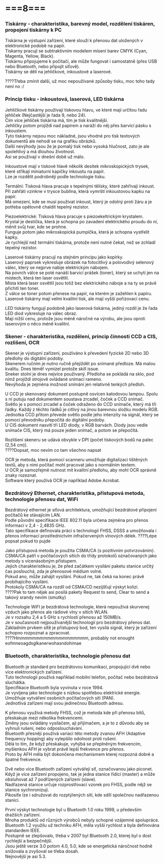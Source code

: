 # ===8===
### Tiskárny - charakteristika, barevný model, rozdělení tiskáren, propojení tiskárny k PC
Tiskárna je výstupní zařízení, které slouží k přenosu dat uložených v elektronické podobě na papír.\
Tiskarny pracují se subtraktivním modelem mísení barev CMYK (Cyan, Magenta, Yellow, Black).\
Tiskárnu připojujeme k počítači, ale může fungovat i samostatně (přes USB nebo Bluetooth, nebo připojit síťově).\
Tiskárny se dělí na jehličkové, inkoustové a laserové.

????Třeba zmínit další, už moc nepoužívané způsoby tisku, moc toho tady není no :/
### Princip tisku - inkoustová, laserová, LED tiskárna
Jehličkové tiskárny používají tiskovou hlavu, ve které mají určitou řadu jehliček (Nejčastější je řada 9, nebo 24).\
Čím více jehliček tiskárna má, tím je tisk kvalitnější.\
Jehličky potom projíždí nad papírem a naráží do něj přes barvicí pásku s inkoustem.\
Tyto tiskárny nejsou moc nákladné, jsou vhodné pro tisk textových dokumentů ale nehodí se na grafiku obrázků.\
Další nevýhody jsou že je pomalý tisk nebo vysoká hlučnost, zato je ale spolehlivý a má dlouhou životnost.\
Asi se používají v dnešní době už málo.

Inkoustové mají v tiskové hlavě několik desítek mikroskopických trysek, které stříkají miniaturní kapičky inkoustu na papír.\
Lze je rozdělit podrobněji podle technologie tisku.

Termální: Tisková hlava pracuje s tepelnými tělísky, které zahřívají inkoust.\
Při zahřátí vzinkne v trysce bublina, která vymrští inkoustovou kapku na papír.\
Má omezení, kde se musí používat inkoust, který je odolný proti žáru a je potřeba opětovně chaldit tepelný rezistor.

Piezoelektrické: Tisková hlava pracuje s piezoekeltrickým krystalem.\
Krystal je destička, která je schopna po zavadení elektrického proudu do ní, měnit svůj tvar, kde se prohne.\
Funguje potom jako mikroskopická pumpička, která je schopna vystřelit kapky.\
Je rychlejší než termální tiskárna, protože není nutné čekat, než se zchladí tepelný rezistor.

Laserové tiskárny pracují na stejném principu jako kopírky.\
Laserový paprsek vykresluje obrázek na fotocitlivý a polovodivý selenový válec, který se nejprve nabije elektrickým nábojem.\
Na povrch válce se poté nanáší barvicí prášek (toner), který se uchytí jen na místech, která ten laser osvětlil.\
Místa která laser osvětlil jsou totiž bez elektrického náboje a na ty se právě přichití ten toner.\
Z válce se toner potom přenese na papír, na kterém je zažehlen k papíru.\
Laserové tiskárny mají velmi kvalitní tisk, ale mají vyšší pořizovací cenu.

LED tiskárny fungují podobně jako laserová tiskárna, jediný rozdil je že řada LED diod vykresluje na válec obraz.\
Mají nižší cenu, protože jsou méně náročné na výrobu, ale jsou oproti laserovým o něco méně kvalitní.

### Skener - charakteristika, rozdělení, princip činnosti CCD a CIS, rozlišení, OCR
Skener je výstupní zařízení, používáno k převedení fyzické 2D nebo 3D předlohy do digitální podoby.\
Skenerem ručním je nutno ručně přejíždět po snímané předloze. Má malou kvalitu. Dnes téměř vymizel protože skill issue.\
Sneker stolní je dnes nejvíce používaný. Předloha se pokládá na sklo, pod nímž projíždí strojově ovládané snímací rameno.\
Nevýhoda je zejména možnost snímání jen relativně tenkých předloh.

U CCD je skenovaný dokument postupně osvícen katodovou lampou. Spolu s ní putuju nad dokumentem soustava zrcadel, čoček a CCD snímač.\
Světlo je s pomocí zrcadel a čoček odraženo do CCD snímače, který má tři řádky. Každý z těchto řádků je citlivý na jinou barevnou složku modelu RGB.\
Jednotka CCD přitom převede světlo podle jeho intenzity na signál, který se pomocí převodníku přepočítá do digitální podoby.\
U CIS dokument nasvítí tři LED diody, v RGB barvách. Diody jsou vedle snímače CIS, který má pouze jeden snímač, a potom se přepočítá.

Rozlišení skeneru se udává obvykle v DPI (počet tiskových bodů na palec (2,54 cm)).\
????Dopsat, moc nevím co tam všechno napsat

OCR je metoda, která pomocí scanneru umožňuje digitalizaci tištěných textů, aby s nimi počítač mohl pracovat jako s normálním textem.\
U OCR je samozřejmě nutnost mít kvalitní předlohu, aby mohl OCR správně znaky rozeznat.\
Software který používá OCR je například Adobe Acrobat.

### Bezdrátový Ethernet, charakteristika, přístupová metoda, technologie přenosu dat, WiFi
Bezdrátový ethernet je síťová architektura, umožňující bezdrátové připojení počítačů ke stávajícím LAN.\
Podle původní specifikace IEEE 802.11 byla určena zejména pro přenos informací v 2,4 - 2,4835 GHz.\
Tato specifikace definovala práci s technologií FHSS, DSSS a umožňovala i přenos informací prostřednictvím infračervených vlnových délek.
????Lépe popsat pokud to pujde

Jako přístupová metoda je použita CSMA/CA (s pozitivním potvrzováním).\
CSMA/CA patří v počítačových sítích do třídy protokolů označovaných jako metody s vícenásobným přístupem.\
Jejich charakteristikou je, že před začátkem vysílání paketu stanice určitý čas poslouchá, zda je přenosové médium volné.\
Pokud ano, může zahájit vysílání. Pokud ne, tak čeká na konec právě probíhajícího vysílání.\
Protokoly CSMA/CA na rozdíl od CSMA/CD nezijšťují výskyt kolizí.\
????Pak to tam nějak asi posílá pakety Request to send, Clear to send a takový srandy nevím (smutky)

Technologie WiFI je bezdrátová technologie, která nepoužívá skurvenej vzduch jako přenos ale rádiové vlny v sítích WLAN.\
Je v rozsahu 2,4 a 5 GHz s rychlostí přenosu až 150MB/s.\
Je v současnosti nejpoužívanější technologií pro bezdrátový přenos dat.\
Základním prvkem síťě je přístupový bod, ten vysílá signál, který je zařízení schopno rozpoznat a zpracovat.\
????Hmmmmmmmmmmmmmmmmmmm, probably not enought eofmneoagdsglkanerwohasndohimae

### Bluetooth, charakteristika, technologie přenosu dat
Bluetooth je standard pro bezdrátovou komunikaci, propojující dvě nebo více elektronických zařízení.\
Tuto technologii používá například mobilní telefon, počítač nebo bezdrátová sluchátka.\
Specifikace Bluetooth byla vyvinuta v roce 1994.\
Je vyvíjena jako technologie s nízkou spotřebou elektrické energie.\
Umožňuje vytváření osobních počítačových sítí (PAN).\
Jednotlivá zařízení mají svou jedinečnou Bluetooth adresu.

K přenosu využívá metody FHSS, což je metoda kde při přenosu bitů, přeskakuje mezi několika frekvencemi.\
Změny jsou ovládány vysílačem, aji přijímačem, a je to z důvodu aby se vyhnuli rušení, nebo odposlouchávání.\
Bluetooth přesněji používá variaci této metody zvanou AFH (Adaptive frequency hopping) aby vylepšilo odolnost proti rušení.\
Dělá to tím, že když přeskakuje, vyhýbá se přeplněným frekvencím, myšlenkou AFH je vybrat právě lepší frekvence pro přenos.\
Proto by AFH měla být dokončena mechanismem kterej rozpozná dobré a špatné frekvence.

Dvě nebo více Bluetooth zařízení vytvářejí síť, označovanou jako piconet.\
Když je více zařízení propojeno, tak je jedna stanice řídící (master) a může obsluhovat až 7 podřízených zařízení (slave).\
Nadřazená stanice určuje rozprostřovací vzorek pro FHSS, podle nějž se stanice sychnronizují.\
Pikosíťe lze i sdružovat do rozptýlených sítí, kde sdílí společnou nadřazenou stanici.

První výskyt technologie byl u Bluetooth 1.0 roku 1999, u především dražších zařízení.\
Mnoha produktů od různých výrobců nebyly schopné vzájemné spolupráce.\
Bluetooth 1.2 využilu už techniku AFH, měla vyšší rychlost a byla definována standardem IEEE.\
Postupně se zlepšovalo, třeba v 2007 byl Bluetooth 2.0, kterej byl o dost rychlejší a bezpečnější.\
Jsou ještě verze 3.0 potom 4.0, 5.0, kde se energetická náročnost hodně snižovala a zvyšoval se třeba dosah.\
Nejnovější je asi 5.3.

